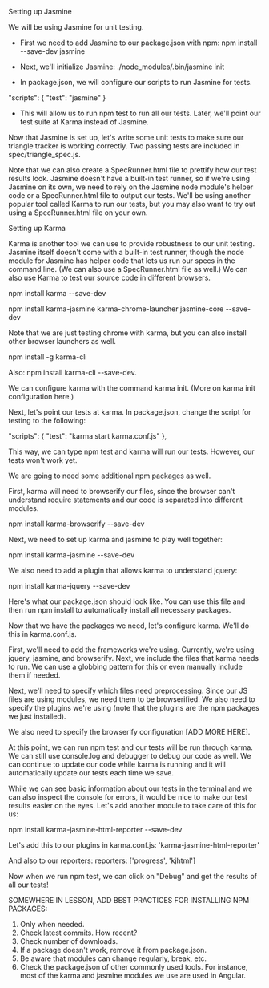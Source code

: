 Setting up Jasmine

We will be using Jasmine for unit testing.

* First we need to add Jasmine to our package.json with npm:
npm install --save-dev jasmine

* Next, we'll initialize Jasmine:
./node_modules/.bin/jasmine init

* In package.json, we will configure our scripts to run Jasmine for tests.

"scripts": {
  "test": "jasmine"
}

* This will allow us to run npm test to run all our tests. Later, we'll point our test suite at Karma instead of Jasmine.

Now that Jasmine is set up, let's write some unit tests to make sure our triangle tracker is working correctly. Two passing tests are included in spec/triangle_spec.js.

Note that we can also create a SpecRunner.html file to prettify how our test results look. Jasmine doesn't have a built-in test runner, so if we're using Jasmine on its own, we need to rely on the Jasmine node module's helper code or a SpecRunner.html file to output our tests. We'll be using another popular tool called Karma to run our tests, but you may also want to try out using a SpecRunner.html file on your own.

Setting up Karma

Karma is another tool we can use to provide robustness to our unit testing. Jasmine itself doesn't come with a built-in test runner, though the node module for Jasmine has helper code that lets us run our specs in the command line. (We can also use a SpecRunner.html file as well.) We can also use Karma to test our source code in different browsers.

npm install karma --save-dev

npm install karma-jasmine karma-chrome-launcher jasmine-core --save-dev

Note that we are just testing chrome with karma, but you can also install other browser launchers as well.

npm install -g karma-cli

Also: npm install karma-cli --save-dev.

We can configure karma with the command karma init. (More on karma init configuration here.)

Next, let's point our tests at karma. In package.json, change the script for testing to the following:

"scripts": {
  "test": "karma start karma.conf.js"
},

This way, we can type npm test and karma will run our tests. However, our tests won't work yet.

We are going to need some additional npm packages as well.

First, karma will need to browserify our files, since the browser can't understand require statements and our code is separated into different modules.

npm install karma-browserify --save-dev

Next, we need to set up karma and jasmine to play well together:

npm install karma-jasmine --save-dev

We also need to add a plugin that allows karma to understand jquery:

npm install karma-jquery --save-dev

Here's what our package.json should look like. You can use this file and then run npm install to automatically install all necessary packages.

Now that we have the packages we need, let's configure karma. We'll do this in karma.conf.js.

First, we'll need to add the frameworks we're using. Currently, we're using jquery, jasmine, and browserify. Next, we include the files that karma needs to run. We can use a globbing pattern for this or even manually include them if needed.

Next, we'll need to specify which files need preprocessing. Since our JS files are using modules, we need them to be browserified. We also need to specify the plugins we're using (note that the plugins are the npm packages we just installed).

We also need to specify the browserify configuration [ADD MORE HERE].

At this point, we can run npm test and our tests will be run through karma. We can still use console.log and debugger to debug our code as well. We can continue to update our code while karma is running and it will automatically update our tests each time we save.

While we can see basic information about our tests in the terminal and we can also inspect the console for errors, it would be nice to make our test results easier on the eyes. Let's add another module to take care of this for us:

npm install karma-jasmine-html-reporter --save-dev

Let's add this to our plugins in karma.conf.js: 'karma-jasmine-html-reporter'

And also to our reporters: reporters: ['progress', 'kjhtml']

Now when we run npm test, we can click on "Debug" and get the results of all our tests!

SOMEWHERE IN LESSON, ADD BEST PRACTICES FOR INSTALLING NPM PACKAGES:
1. Only when needed.
2. Check latest commits. How recent?
3. Check number of downloads.
4. If a package doesn't work, remove it from package.json.
5. Be aware that modules can change regularly, break, etc.
6. Check the package.json of other commonly used tools. For instance, most of the karma and jasmine modules we use are used in Angular.
